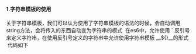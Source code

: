 #### 1.字符串模板的使用
  关于字符串模板，我们可以认为使用了字符串模板的语法的时候，会自动调用string方法，会将传入的东西自动变为字符串的模式
  在es6中，允许使用 ` 反引号来定义字符串，在使用反引号定义的字符串中允许使用字符串模板 __${}__的形式 
  代码如下
```

```
